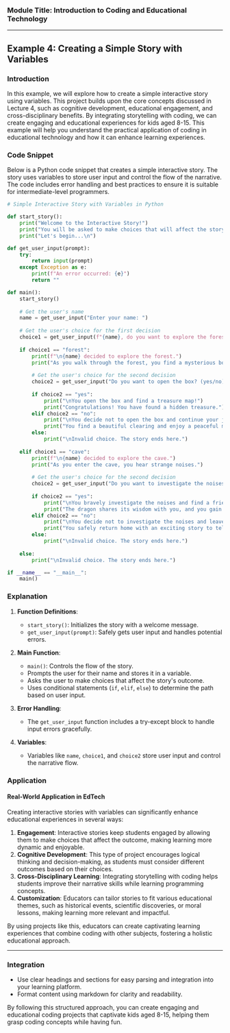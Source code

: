 ### Module Title: Introduction to Coding and Educational Technology

---

## Example 4: Creating a Simple Story with Variables

### Introduction

In this example, we will explore how to create a simple interactive story using variables. This project builds upon the core concepts discussed in Lecture 4, such as cognitive development, educational engagement, and cross-disciplinary benefits. By integrating storytelling with coding, we can create engaging and educational experiences for kids aged 8-15. This example will help you understand the practical application of coding in educational technology and how it can enhance learning experiences.

### Code Snippet

Below is a Python code snippet that creates a simple interactive story. The story uses variables to store user input and control the flow of the narrative. The code includes error handling and best practices to ensure it is suitable for intermediate-level programmers.

```python
# Simple Interactive Story with Variables in Python

def start_story():
    print("Welcome to the Interactive Story!")
    print("You will be asked to make choices that will affect the story's outcome.")
    print("Let's begin...\n")

def get_user_input(prompt):
    try:
        return input(prompt)
    except Exception as e:
        print(f"An error occurred: {e}")
        return ""

def main():
    start_story()
    
    # Get the user's name
    name = get_user_input("Enter your name: ")
    
    # Get the user's choice for the first decision
    choice1 = get_user_input(f"{name}, do you want to explore the forest or the cave? (forest/cave): ").strip().lower()
    
    if choice1 == "forest":
        print(f"\n{name} decided to explore the forest.")
        print("As you walk through the forest, you find a mysterious box.")
        
        # Get the user's choice for the second decision
        choice2 = get_user_input("Do you want to open the box? (yes/no): ").strip().lower()
        
        if choice2 == "yes":
            print("\nYou open the box and find a treasure map!")
            print("Congratulations! You have found a hidden treasure.")
        elif choice2 == "no":
            print("\nYou decide not to open the box and continue your journey.")
            print("You find a beautiful clearing and enjoy a peaceful moment.")
        else:
            print("\nInvalid choice. The story ends here.")
    
    elif choice1 == "cave":
        print(f"\n{name} decided to explore the cave.")
        print("As you enter the cave, you hear strange noises.")
        
        # Get the user's choice for the second decision
        choice2 = get_user_input("Do you want to investigate the noises? (yes/no): ").strip().lower()
        
        if choice2 == "yes":
            print("\nYou bravely investigate the noises and find a friendly dragon!")
            print("The dragon shares its wisdom with you, and you gain valuable knowledge.")
        elif choice2 == "no":
            print("\nYou decide not to investigate the noises and leave the cave.")
            print("You safely return home with an exciting story to tell.")
        else:
            print("\nInvalid choice. The story ends here.")
    
    else:
        print("\nInvalid choice. The story ends here.")

if __name__ == "__main__":
    main()
```

### Explanation

1. **Function Definitions**:
   - `start_story()`: Initializes the story with a welcome message.
   - `get_user_input(prompt)`: Safely gets user input and handles potential errors.

2. **Main Function**:
   - `main()`: Controls the flow of the story.
   - Prompts the user for their name and stores it in a variable.
   - Asks the user to make choices that affect the story's outcome.
   - Uses conditional statements (`if`, `elif`, `else`) to determine the path based on user input.

3. **Error Handling**:
   - The `get_user_input` function includes a try-except block to handle input errors gracefully.

4. **Variables**:
   - Variables like `name`, `choice1`, and `choice2` store user input and control the narrative flow.

### Application

#### Real-World Application in EdTech

Creating interactive stories with variables can significantly enhance educational experiences in several ways:

1. **Engagement**: Interactive stories keep students engaged by allowing them to make choices that affect the outcome, making learning more dynamic and enjoyable.
2. **Cognitive Development**: This type of project encourages logical thinking and decision-making, as students must consider different outcomes based on their choices.
3. **Cross-Disciplinary Learning**: Integrating storytelling with coding helps students improve their narrative skills while learning programming concepts.
4. **Customization**: Educators can tailor stories to fit various educational themes, such as historical events, scientific discoveries, or moral lessons, making learning more relevant and impactful.

By using projects like this, educators can create captivating learning experiences that combine coding with other subjects, fostering a holistic educational approach.

---

### Integration

- Use clear headings and sections for easy parsing and integration into your learning platform.
- Format content using markdown for clarity and readability.

By following this structured approach, you can create engaging and educational coding projects that captivate kids aged 8-15, helping them grasp coding concepts while having fun.